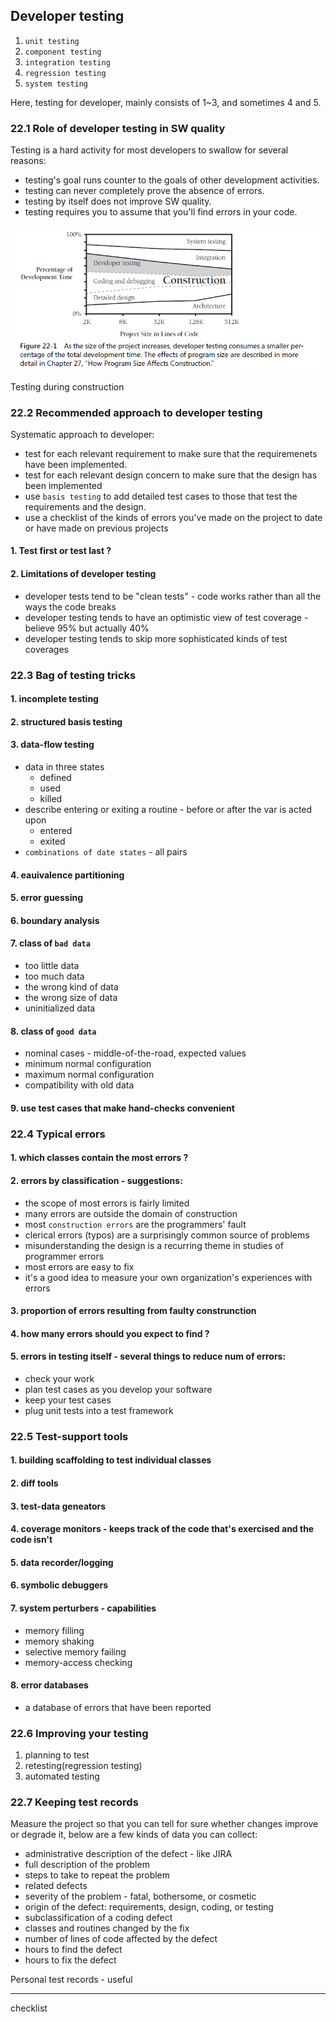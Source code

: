 ## Developer testing
1. `unit testing`
2. `component testing`
3. `integration testing`
4. `regression testing`
5. `system testing`

Here, testing for developer, mainly consists of 1~3, and sometimes 4 and 5.

### 22.1 Role of developer testing in SW quality
Testing is a hard activity for most developers to swallow for several reasons:
* testing's goal runs counter to the goals of other development activities.
* testing can never completely prove the absence of errors.
* testing by itself does not improve SW quality.
* testing requires you to assume that you'll find errors in your code.

![alt text](image-13.png)

Testing during construction

### 22.2 Recommended approach to developer testing
Systematic approach to developer:
* test for each relevant requirement to make sure that the requiremenets have been implemented.
* test for each relevant design concern to make sure that the design has been implemented
* use `basis testing` to add detailed test cases to those that test the requirements and the design.
* use a checklist of the kinds of errors you've made on the project to date or have made on previous projects

#### 1. Test first or test last ?

#### 2. Limitations of developer testing
* developer tests tend to be "clean tests" - code works rather than all the ways the code breaks
* developer testing tends to have an optimistic view of test coverage - believe 95% but actually 40%
* developer testing tends to skip more sophisticated kinds of test coverages

### 22.3 Bag of testing tricks
#### 1. incomplete testing
#### 2. structured basis testing
#### 3. data-flow testing 
- data in three states
    + defined
    + used
    + killed
- describe entering or exiting a routine - before or after the var is acted upon
    + entered
    + exited
- `combinations of date states` - all pairs 

#### 4. eauivalence partitioning

#### 5. error guessing
#### 6. boundary analysis
#### 7. class of `bad data`
+ too little data
+ too much data
+ the wrong kind of data
+ the wrong size of data
+ uninitialized data 
#### 8. class of `good data`
+ nominal cases - middle-of-the-road, expected values
+ minimum normal configuration
+ maximum normal configuration
+ compatibility with old data

#### 9. use test cases that make hand-checks convenient

### 22.4 Typical errors
#### 1. which classes contain the most errors ?
#### 2. errors by classification - suggestions:
* the scope of most errors is fairly limited
* many errors are outside the domain of construction
* most `construction errors` are the programmers' fault
* clerical errors (typos) are a surprisingly common source of problems
* misunderstanding the design is a recurring theme in studies of programmer errors
* most errors are easy to fix
* it's a good idea to measure your own organization's experiences with errors

#### 3. proportion of errors resulting from faulty construnction

#### 4. how many errors should you expect to find ?

#### 5. errors in testing itself - several things to reduce num of errors:
* check your work
* plan test cases as you develop your software
* keep your test cases
* plug unit tests into a test framework

### 22.5 Test-support tools
#### 1. building scaffolding to test individual classes
#### 2. diff tools
#### 3. test-data geneators
#### 4. coverage monitors - keeps track of the code that's exercised and the code isn't
#### 5. data recorder/logging
#### 6. symbolic debuggers
#### 7. system perturbers - capabilities
* memory filling
* memory shaking
* selective memory failing
* memory-access checking
#### 8. error databases
* a database of errors that have been reported
### 22.6 Improving your testing
1. planning to test
2. retesting(regression testing)
3. automated testing

### 22.7 Keeping test records
Measure the project so that you can tell for sure whether changes improve or degrade it, below are a few kinds of data you can collect:
* administrative description of the defect - like JIRA
* full description of the problem
* steps to take to repeat the problem
* related defects
* severity of the problem - fatal, bothersome, or cosmetic
* origin of the defect: requirements, design, coding, or testing
* subclassification of a coding defect
* classes and routines changed by the fix
* number of lines of code affected by the defect
* hours to find the defect
* hours to fix the defect

Personal test records - useful

---
checklist



